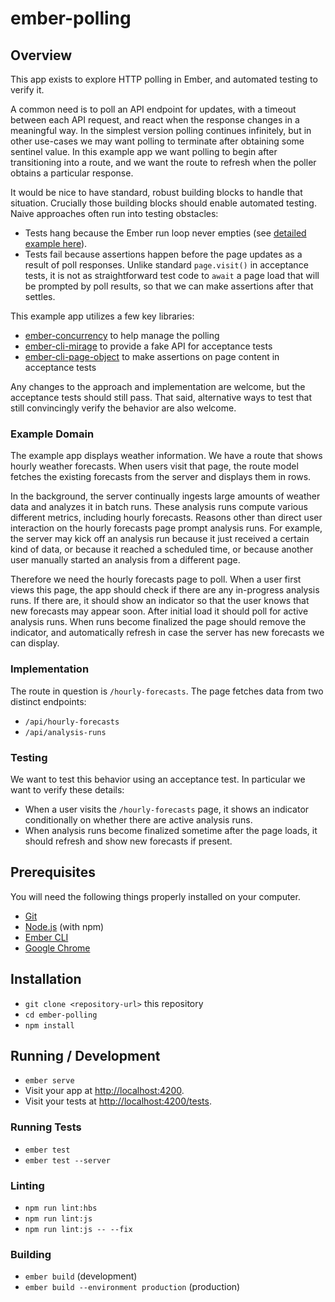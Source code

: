 # ember-polling

## Overview
This app exists to explore HTTP polling in Ember, and automated testing to verify it.

A common need is to poll an API endpoint for updates, with a timeout between each API request, and react when the response changes in a meaningful way. In the simplest version polling continues infinitely, but in other use-cases we may want polling to terminate after obtaining some sentinel value. In this example app we want polling to begin after transitioning into a route, and we want the route to refresh when the poller obtains a particular response.

It would be nice to have standard, robust building blocks to handle that situation. Crucially those building blocks should enable automated testing. Naive approaches often run into testing obstacles:

* Tests hang because the Ember run loop never empties (see [detailed example here](https://medium.com/square-corner-blog/the-ember-run-loop-and-asynchronous-testing-c03326181623)).
* Tests fail because assertions happen before the page updates as a result of poll responses. Unlike standard `page.visit()` in acceptance tests, it is not as straightforward test code to `await` a page load that will be prompted by poll results, so that we can make assertions after that settles.


This example app utilizes a few key libraries:

* [ember-concurrency](http://ember-concurrency.com/docs/introduction/) to help manage the polling
* [ember-cli-mirage](http://www.ember-cli-mirage.com/) to provide a fake API for acceptance tests
* [ember-cli-page-object](http://ember-cli-page-object.js.org/docs/v1.14.x/) to make assertions on page content in acceptance tests

Any changes to the approach and implementation are welcome, but the acceptance tests should still pass. That said, alternative ways to test that still convincingly verify the behavior are also welcome.

### Example Domain

The example app displays weather information. We have a route that shows hourly weather forecasts. When users visit that page, the route model fetches the existing forecasts from the server and displays them in rows.

In the background, the server continually ingests large amounts of weather data and analyzes it in batch runs. These analysis runs compute various different metrics, including hourly forecasts. Reasons other than direct user interaction on the hourly forecasts page prompt analysis runs. For example, the server may kick off an analysis run because it just received a certain kind of data, or because it reached a scheduled time, or because another user manually started an analysis from a different page.

Therefore we need the hourly forecasts page to poll. When a user first views this page, the app should check if there are any in-progress analysis runs. If there are, it should show an indicator so that the user knows that new forecasts may appear soon. After initial load it should poll for active analysis runs. When runs become finalized the page should remove the indicator, and automatically refresh in case the server has new forecasts we can display.

### Implementation

The route in question is `/hourly-forecasts`. The page fetches data from two distinct endpoints:

* `/api/hourly-forecasts`
* `/api/analysis-runs`

### Testing

We want to test this behavior using an acceptance test. In particular we want to verify these details:

* When a user visits the `/hourly-forecasts` page, it shows an indicator conditionally on whether there are active analysis runs.
* When analysis runs become finalized sometime after the page loads, it should refresh and show new forecasts if present.


## Prerequisites

You will need the following things properly installed on your computer.

* [Git](https://git-scm.com/)
* [Node.js](https://nodejs.org/) (with npm)
* [Ember CLI](https://ember-cli.com/)
* [Google Chrome](https://google.com/chrome/)

## Installation

* `git clone <repository-url>` this repository
* `cd ember-polling`
* `npm install`

## Running / Development

* `ember serve`
* Visit your app at [http://localhost:4200](http://localhost:4200).
* Visit your tests at [http://localhost:4200/tests](http://localhost:4200/tests).

### Running Tests

* `ember test`
* `ember test --server`

### Linting

* `npm run lint:hbs`
* `npm run lint:js`
* `npm run lint:js -- --fix`

### Building

* `ember build` (development)
* `ember build --environment production` (production)

